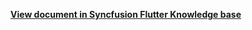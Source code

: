 **[View document in Syncfusion Flutter Knowledge base](https://www.syncfusion.com/kb/12121/how-to-handle-the-long-press-action-on-date-selection-in-the-flutter-event-calendar)**
